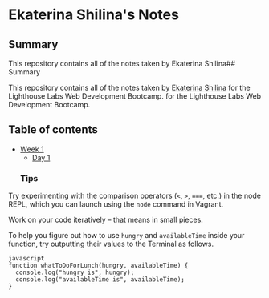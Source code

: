 # Ekaterina Shilina's Notes
## Summary 

This repository contains all of the notes taken by Ekaterina Shilina## Summary 

This repository contains all of the notes taken by [Ekaterina Shilina](https://github.com/KShilina) for the Lighthouse Labs Web Development Bootcamp. for the Lighthouse Labs Web Development Bootcamp.

## Table of contents
* [Week 1](/Week_1)
  * [Day 1](/Week_1/Day_1)
  ### Tips

Try experimenting with the comparison operators (`<`, `>`, `===`, etc.) in the node REPL, which you can launch using the `node` command in Vagrant.

Work on your code iteratively – that means in small pieces. 

To help you figure out how to use `hungry` and `availableTime` inside your function, try outputting their values to the Terminal as follows.
```
javascript
function whatToDoForLunch(hungry, availableTime) {
  console.log("hungry is", hungry);
  console.log("availableTime is", availableTime);
}
```